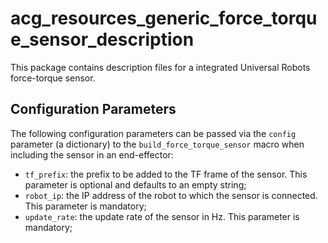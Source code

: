 # acg_resources_generic_force_torque_sensor_description

This package contains description files for a integrated Universal Robots force-torque sensor.

## Configuration Parameters

The following configuration parameters can be passed via the `config` parameter (a dictionary) to the `build_force_torque_sensor` macro when including the sensor in an end-effector:

* `tf_prefix`: the prefix to be added to the TF frame of the sensor.
  This parameter is optional and defaults to an empty string;
* `robot_ip`: the IP address of the robot to which the sensor is connected.
  This parameter is mandatory;
* `update_rate`: the update rate of the sensor in Hz.
  This parameter is mandatory;
